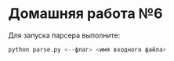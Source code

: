 # Домашняя работа №6

Для запуска парсера выполните:
```python 
python parse.py <--флаг> <имя входного файла>
```
